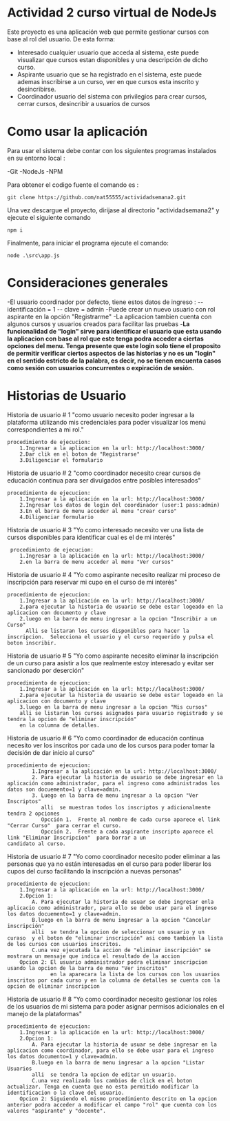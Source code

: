 # Actividad 2 curso virtual de NodeJs

Este proyecto es una aplicación web que permite gestionar cursos con base al rol del usuario. De esta forma:

- Interesado cualquier usuario que acceda al sistema, este puede visualizar que cursos estan disponibles y una descripción de dicho curso.
- Aspirante usuario que se ha registrado en el sistema, este puede ademas inscribirse a un curso, ver en que cursos esta inscrito y desincribirse.
- Coordinador usuario del sistema con privilegios para crear cursos, cerrar cursos, desincribir a usuarios de cursos

# Como usar la aplicación

Para usar el sistema debe contar con los siguientes programas instalados en su entorno local :

-Git
-NodeJs
-NPM

Para obtener el codigo fuente el comando es :

	git clone https://github.com/nat55555/actividadsemana2.git
	
Una vez descargue el proyecto, dirijase al directorio "actividadsemana2" y ejecute el siguiente comando

	npm i

Finalmente, para iniciar el programa ejecute el comando: 

	node .\src\app.js
	
# Consideraciones generales

-El usuario coordinador por defecto, tiene estos datos de ingreso :
-- identificación = 1
-- clave = admin
-Puede crear un nuevo usuario con rol aspirante en la opción "Registrarme"
-La aplicacion tambien cuenta con algunos cursos y usuarios creados para facilitar las pruebas
-**La funcionalidad de "login" sirve para identificar el usuario que esta usando la aplicacion con base al rol que este tenga podra acceder a ciertas opciones del menu.
Tenga presente que este login solo tiene el proposito de permitir verificar ciertos aspectos de las historias y no es un "login" en el sentido estricto de la palabra, es decir,
no se tienen encuenta casos como sesión con usuarios concurrentes o expiración de sesión.**


# Historias de Usuario

Historia de usuario # 1
	"como usuario necesito poder ingresar a la plataforma utilizando mis credenciales para poder
	visualizar los menú correspondientes a mi rol."

	procedimiento de ejecucion:
		1.Ingresar a la aplicacion en la url: http://localhost:3000/
		2.Dar clik en el boton de "Registrarse"
		3.Diligenciar el formulario

Historia de usuario # 2
	"como coordinador necesito crear cursos de educación continua para ser divulgados entre posibles
	interesados"

	procedimiento de ejecucion:
		1.Ingresar a la aplicación en la url: http://localhost:3000/
		2.Ingresar los datos de login del coordinador (user:1 pass:admin)
		3.En el barra de menu acceder al menu "crear curso"
		4.Diligenciar formulario

Historia de usuario # 3
	"Yo como interesado necesito ver una lista de cursos disponibles para identificar cual es el de mi
     interés"

     procedimiento de ejecucion:
		1.Ingresar a la aplicación en la url: http://localhost:3000/
     	2.en la barra de menu acceder al menu "Ver cursos"

Historia de usuario # 4 
	"Yo como aspirante necesito realizar mi proceso de inscripción para reservar mi cupo en el curso
         de mi interés"

	procedimiento de ejecucion:
		1.Ingresar a la aplicación en la url: http://localhost:3000/
		2.para ejecutar la historia de usuario se debe estar logeado en la aplicacion con documento y clave
		2.luego en la barra de menu ingresar a la opcion "Inscribir a un Curso"
		  Alli se listaran los cursos disponibles para hacer la inscripcion.  Selecciona el usuario y el curso requerido y pulsa el                   boton inscribir.

Historia de usuario # 5 
	"Yo como aspirante necesito eliminar la inscripción de un curso para asistir a los que realmente
	estoy interesado y evitar ser sancionado por deserción"

	procedimiento de ejecucion:
		1.Ingresar a la aplicación en la url: http://localhost:3000/	
		2.para ejecutar la historia de usuario se debe estar logeado en la aplicacion con documento y clave
		3.luego en la barra de menu ingresar a la opcion "Mis cursos"
		alli se listaran los cursos asignados para usuario registrado y se tendra la opcion de "eliminar inscripción" 
		en la columna de detalles.

Historia de usuario # 6
	"Yo como coordinador de educación continua necesito ver los inscritos por cada uno de los cursos
         para poder tomar la decisión de dar inicio al curso"

	procedimiento de ejecucion:
			1.Ingresar a la aplicación en la url: http://localhost:3000/
			2. Para ejecutar la historia de usuario se debe ingresar en la aplicación como administrador, para el ingreso como administrados los datos son docuemento=1 y clave=admin.
			3. Luego en la barra de menu ingresar a la opcion "Ver Inscriptos"
			   alli  se muestran todos los inscriptos y adicionalmente tendra 2 opciones
			   Opcción 1.  Frente al nombre de cada curso aparece el link "Cerrar Curso"  para cerrar el curso.
			   Opcción 2.  Frente a cada aspirante inscripto aparece el link "Eliminar Inscripcion"  para borrar a un                                              candidato al curso.


Historia de usuario # 7
	"Yo como coordinador necesito poder eliminar a las personas que ya no están interesadas en el
	curso para poder liberar los cupos del curso facilitando la inscripción a nuevas personas"

	procedimiento de ejecucion:
		1.Ingresar a la aplicación en la url: http://localhost:3000/
		2.Opcion 1:
			A. Para ejecutar la historia de usuar se debe ingresar enla aplicacio como administrador, para ello se debe usar para el ingreso los datos docuemento=1 y clave=admin.
			B.luego en la barra de menu ingresar a la opcion "Cancelar inscripción"
			alli  se tendra la opcion de seleccionar un usuario y un curaso  y el boton de "eliminar inscripción" asi como tambien la lista de los cursos con usuarios inscritos.
			C.una vez ejecutada la accion de "eliminar inscripción" se mostrara un mensaje que indica el resultado de la accion 
		Opcion 2: El usuario administrador podra eliminar inscripcion usando la opcion de la barra de menu "Ver inscritos"
				  en la aparecara la lista de los cursos con los usuarios inscritos por cada curso y en la columna de detalles se cuenta con la opcion de eliminar inscripcion
				  
Historia de usuario # 8
	"Yo como coordinador necesito gestionar los roles de los usuarios de mi sistema para poder asignar
	permisos adicionales en el manejo de la plataformas"

	procedimiento de ejecucion:
		1.Ingresar a la aplicación en la url: http://localhost:3000/
		2.Opcion 1:
			A. Para ejecutar la historia de usuar se debe ingresar en la aplicacion como coordinador, para ello se debe usar para el ingreso los datos documento=1 y clave=admin.
			B.luego en la barra de menu ingresar a la opcion "Listar Usuarios
			alli  se tendra la opcion de editar un usuario.
			C.una vez realizado los cambios de click en el boton actualizar. Tenga en cuenta que no esta permitido modificar la identificacion o la clave del usuario. 
		Opcion 2: Siguiendo el mismo procedimiento descrito en la opcion anterior podra acceder a modificar el campo "rol" que cuenta con los valores "aspirante" y "docente".
				  				  

